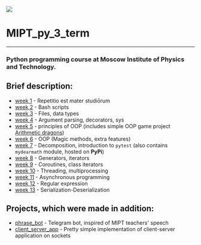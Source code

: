<img src="http://cs.mipt.ru/python/images/logo.png" class="logo">

# MIPT_py_3_term
--------------
### Python programming course at Moscow Institute of Physics and Technology.

## Brief description:
+ [week 1](week_01) - Repetitio est mater studiōrum
+ [week 2](week_02) - Bash scripts
+ [week 3](week_03) - Files, data types
+ [week 4](week_04) - Argument parsing, decorators, sys
+ [week 5](week_05) - principles of OOP (includes simple OOP game project [Arithmetic dragons](week_05_dragons))
+ [week 6](week_06) - OOP (Magic methods, extra features)
+ [week 7](week_07) - Decomposition, introduction to `pytest` (also contains `mydearmath` module, hosted on **PyPi**)
+ [week 8](week_08) - Generators, iterators
+ [week 9](week_09) - Coroutines, class iterators
+ [week 10](week_10) - Threading, multiprocessing
+ [week 11](week_11) - Asynchronous programming
+ [week 12](week_12) - Regular expression
+ [week 13](week_13) - Serialization-Deserialization 

## Projects, which were made in addition:
+ [phrase_bot](phrase_bot) - Telegram bot, inspired of MIPT teachers' speech
+ [client_server_app](client_server_app) - Pretty simple implementation of client-server application on sockets
